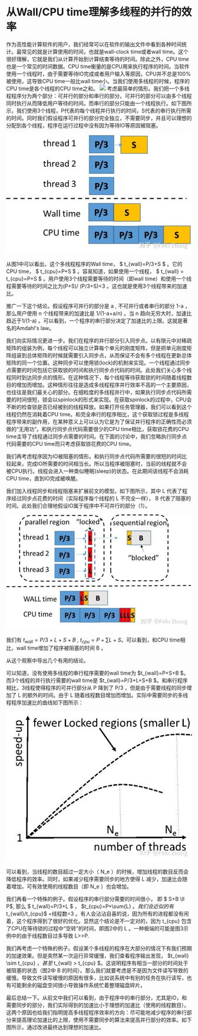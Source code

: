 # 从Wall/CPU time理解多线程的并行的效率
作为高性能计算软件的用户，我们经常可以在软件的输出文件中看到各种时间统计。最常见的就是计算使用的时间，也就是wall-clock time或者wall time。这个很好理解，它就是我们从计算开始到计算结束等待的时间。除此之外，CPU time也是一个常见的时间数据。CPU time衡量的是CPU用来执行程序的时间。当软件使用一个线程时，由于需要等待IO完成或者用户输入等原因，CPU并不总是100%被使用，这导致CPU time一般比wall time小。当我们使用多线程的时候，程序的CPU time是各个线程的CPU time之和。
![](http://latex.codecogs.com/gif.latex?\\frac{1}{1+sin(x)})
考虑最简单的情形。我们把一个多线程程序分为两个部分：可并行的部分和串行的部分。可并行的部分可以由多个线程同时执行从而降低用户等待的时间。而串行的部分只能由一个线程执行。如下图所示，我们使用3个线程，P代表的每个线程并行执行的时间，S代表的串行执行所需的时间。同时我们假设程序可并行的部分完全独立，不需要同步，并且可以理想的分配到各个线程，程序在运行过程中没有因为等待IO等原因被阻塞。

![figure](./multithread.jpg)

从图1中可以看出，这个多线程程序的Wall time， $ t_{wall}=P/3+S $ 。它的CPU time， $ t_{cpu}=P+S $ 。容易知道，如果使用一个线程， $ t_{wall} = t_{cpu}=P+S $ 。用户使用3个线程需要等待的时间（即wall time）和使用一个线程需要等待的时间之比为(P+S)/ (P/3+S)<3 。这也就是使用3个线程带来的加速比。

推广一下这个结论。假设程序可并行的部分是 a , 不可并行或者串行的部分 1-a ，那么用户使用 n 个线程带来的加速比是 1/(1-a+a/n) 。当 n 趋向无穷大时，加速比趋近于1/(1-a) 。可以看到，一个程序的串行部分决定了加速比的上限。这就是著名的Amdahl's law。

我们向实际情况更进一步。我们在程序的并行部分引入同步点。以有限元中对稀疏矩阵的组装为例，每个线程可以独立计算每个单元的刚度矩阵，但是把单元刚度矩阵组装到总体矩阵的时候就需要引入同步点，从而保证不会有多个线程在更新总体矩阵的同一个位置。这种同步可以使用锁(lock)的机制来实现。一个线程通过同步点需要的时间包括它获取锁的时间和执行同步点代码的时间。此处我们关心多个线程同时到达同步点的情形。在这种情况下，每个线程等待获取锁的时间随着线程数目的增加而增加。这种情形往往是造成多线程程序并行效率不高的一个主要原因，也往往是我们最关心的部分。在细粒度的多线程并行中，如果执行同步点代码所需要的时间很短，锁会以spinlock的形式来实现。在获取spinlock的过程中，CPU会不断的检查锁是否已经被别的线程释放。如果打开任务管理器，我们可以看到这个线程仍然在消耗着CPU time。和完全串行的程序相比，这个获取锁过程是多线程程序带来的副作用，在某种意义上可以认为它是为了保证并行程序的正确性而必须做的“无用功”。和执行同步点代码需要很少的CPU time相比，获取锁花费的CPU time主导了线程通过同步点需要的时间。在下面的讨论中，我们忽略执行同步点代码需要的CPU time而只考虑获取锁花费的CPU time。

我们再考虑程序因为IO被阻塞的情形。和执行同步点代码所需要的很短的时间比较起来，完成IO所需要的时间相当长。所以当程序被阻塞时，当前的线程就不会被CPU执行。线程会进入一种类似睡眠(sleep)的状态。在此期间该线程不会消耗CPU time，直到IO完成被唤醒。

我们加入线程同步和线程阻塞来扩展前文的模型。如下图所示，其中 L 代表了程序经过同步点花费的时间（实际程序每个线程的 L 不完全一样）， B 代表了阻塞的时间。此处我们合理地假设IO属于程序中不可并行的部分（1）。

![block](./block.jpg)

我们有 $t_{wall}=P/3+L+S+B$ , $t_{cpu}=P+\sum{L}+S$。可以看到，和CPU time相比，wall time增加了程序被阻塞的时间 B 。

从这个观察中导出几个有用的结论。

可以知道，没有使用多线程的串行程序需要的wall time为 $t_{wall}=P+S+B $。而3个线程的并行执行需要的wall time是 $t_{wall}=P/3+L+S+B $。和串行程序相比，3线程使得程序的可并行部分从 P 降到了 P/3 ，但是由于需要线程的同步增加了 L 的额外的时间。由于 L 随着线程数目增加而增加。实际中需要同步的多线程程序加速比的曲线如下图所示：

![speedup](./speedup.jpg)

可以看到，当线程的数目超过一定大小（ N_e ）的时候，增加线程的数目反而会降低程序的效率。同时，如果减少程序需要同步的地方使得 L 减少，加速比会随着增加，可有效使用的线程数目（即 N_e ）也会增加。

我们再看一个特殊的例子。假设程序的串行部分需要的时间很小， 即 $ S+B \ll P$, 那么 $ t_{wall}=P/3+L $ ， $t_{cpu}=P+\sum{L} $。我们会近似的有$ t_{wall}/t_{cpu}$ =线程数=3 。有人会沾沾自喜的说，因为所有的进程都没有闲着，这个程序得到了很好的优化。显然这个结论是不一定对的，因为 t_{cpu} 包含了CPU在等待锁的过程中“空转”的时间，即图2中的 L 。一种极端的可能是图3示例中的由于线程数目过多导致 L>>P.

我们再考虑一个特殊的例子。假设某个多线程的程序在大部分的情况下有我们预期的加速效果。但是突然某一次运行异常缓慢，我们查看程序输出发现， $t_{wall} \sim t_{cpu} $，甚至$ t_{wall} > t_{cpu} $。这说明程序有相当一部分的时间处于被阻塞的状态（图2中 B 的时间）。那么我们就要考虑是不是因为文件读写导致的缓慢。导致文件读写缓慢的原因有很多，比如说系统中有别的任务在执行读写，也有可能剩余的磁盘空间很小导致操作系统忙着整理磁盘碎片。

最后总结一下。从前文中我们可以看到，由于程序中的串行部分，尤其是IO，和需要同步的部分，我们实际得到的加速比小于理想的加速比（使用的线程数目）。这两个原因也给我们指明提高多线程程序效率的方向：尽可能地减少程序的串行部分来提高理论加速比的上限，使用不需要同步的算法来提高并行部分的效率。如下图所示，通过改进最终达到理想的加速比。
